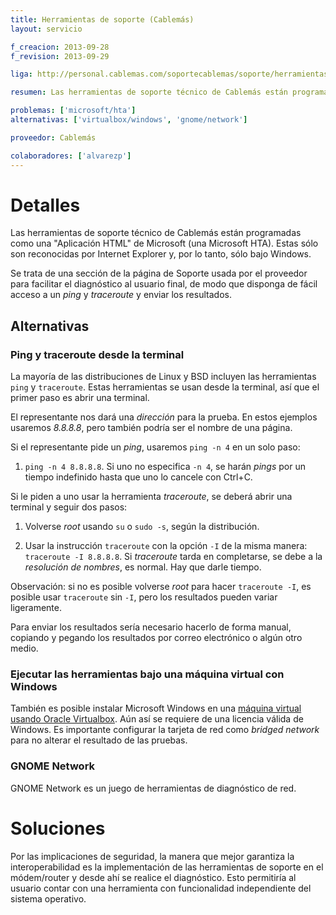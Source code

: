 ```yaml
---
title: Herramientas de soporte (Cablemás)
layout: servicio

f_creacion: 2013-09-28
f_revision: 2013-09-29

liga: http://personal.cablemas.com/soportecablemas/soporte/herramientas.html

resumen: Las herramientas de soporte técnico de Cablemás están programadas como una "Aplicación HTML" de Microsoft (una Microsoft HTA).

problemas: ['microsoft/hta']
alternativas: ['virtualbox/windows', 'gnome/network']

proveedor: Cablemás

colaboradores: ['alvarezp']
---
```


# Detalles

Las herramientas de soporte técnico de Cablemás están programadas como una "Aplicación HTML" de Microsoft (una Microsoft HTA). Estas sólo son reconocidas por Internet Explorer y, por lo tanto, sólo bajo Windows.

Se trata de una sección de la página de Soporte usada por el proveedor para facilitar el diagnóstico al usuario final, de modo que disponga de fácil acceso a un *ping* y *traceroute* y enviar los resultados.

## Alternativas

### Ping y traceroute desde la terminal

La mayoría de las distribuciones de Linux y BSD incluyen las herramientas `ping` y `traceroute`. Estas herramientas se usan desde la terminal, así que el primer paso es abrir una terminal.

El representante nos dará una *dirección* para la prueba. En estos ejemplos usaremos *8.8.8.8*, pero también podría ser el nombre de una página.

Si el representante pide un *ping*, usaremos `ping -n 4` en un solo paso:

1. `ping -n 4 8.8.8.8`. Si uno no especifica `-n 4`, se harán *pings* por un tiempo indefinido hasta que uno lo cancele con Ctrl+C.

Si le piden a uno usar la herramienta *traceroute*, se deberá abrir una terminal y seguir dos pasos:

1. Volverse *root* usando `su` o `sudo -s`, según la distribución.

2. Usar la instrucción `traceroute` con la opción `-I` de la misma manera: `traceroute -I 8.8.8.8`. Si *traceroute* tarda en completarse, se debe a la *resolución de nombres*, es normal. Hay que darle tiempo.

Observación: si no es posible volverse *root* para hacer `traceroute -I`, es posible usar `traceroute` sin `-I`, pero los resultados pueden variar ligeramente.

Para enviar los resultados sería necesario hacerlo de forma manual, copiando y pegando los resultados por correo electrónico o algún otro medio.

### Ejecutar las herramientas bajo una máquina virtual con Windows

También es posible instalar Microsoft Windows en una [máquina virtual usando Oracle Virtualbox](/alternativas/virtualbox/windows/). Aún así se requiere de una licencia válida de Windows. Es importante configurar la tarjeta de red como *bridged network* para no alterar el resultado de las pruebas.

### GNOME Network

GNOME Network es un juego de herramientas de diagnóstico de red.

# Soluciones

Por las implicaciones de seguridad, la manera que mejor garantiza la interoperabilidad es la implementación de las herramientas de soporte en el módem/router y desde ahí se realice el diagnóstico. Esto permitiría al usuario contar con una herramienta con funcionalidad independiente del sistema operativo.
